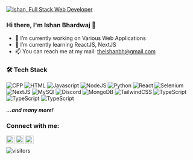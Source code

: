 [![Ishan, Full Stack Web Developer](https://pimp-my-readme.webapp.io/pimp-my-readme/wavy-banner?subtitle=Full%20Stack%20Web%20Developer&title=Ishan)](https://pimp-my-readme.webapp.io)

### Hi there, I'm Ishan Bhardwaj 👋

- 🔭 I’m currently working on Various Web Applications
- 🌱 I’m currently learning ReactJS, NextJS
- 📫 You can reach me at my mail: theishanbh@gmail.com

### 🛠 Tech Stack

![CPP](https://img.shields.io/badge/cplusplus-00599C?style=for-the-badge&logo=cplusplus&logoColor=black)
![HTML](https://img.shields.io/badge/html5-E34F26?style=for-the-badge&logo=html5&logoColor=black)
![Javascript](https://img.shields.io/badge/javascript-F7DF1E?style=for-the-badge&logo=javascript&logoColor=black)
![NodeJS](https://img.shields.io/badge/Node.js-339933?style=for-the-badge&logo=nodedotjs&logoColor=white)
![Python](https://img.shields.io/badge/python-3776AB?style=for-the-badge&logo=python&logoColor=black)
![React](https://img.shields.io/badge/React-20232A?style=for-the-badge&logo=react&logoColor=61DAFB)
![Selenium](https://img.shields.io/badge/selenium-43B02A?style=for-the-badge&logo=selenium&logoColor=FF3E00)
![NextJS](https://img.shields.io/badge/next.js-000000?style=for-the-badge&logo=nextdotjs&logoColor=white)
![MySQl](https://img.shields.io/badge/mysql-4479A1?style=for-the-badge&logo=mysql&logoColor=white)
![Discord](https://img.shields.io/badge/discord-5865F2?style=for-the-badge&logo=discord&logoColor=black)
![MongoDB](https://img.shields.io/badge/mongodb-47A248?style=for-the-badge&logo=mongodb&logoColor=black)
![TailwindCSS](https://img.shields.io/badge/tailwindcss-06B6D4?style=for-the-badge&logo=tailwindcss&logoColor=black)
![TypeScript](https://img.shields.io/badge/typescript-3178C6?style=for-the-badge&logo=firebase&logoColor=black)
![TypeScript](https://img.shields.io/badge/typescript-3178C6?style=for-the-badge&logo=go&logoColor=black)
![TypeScript](https://img.shields.io/badge/typescript-3178C6?style=for-the-badge&logo=firebase&logoColor=black)


***...and many more!***

### Connect with me:

[<img align="left" alt="Twitter" width="22px" src="https://img.icons8.com/fluent/48/000000/twitter.png" />][twitter]
[<img align="left" alt="Twitter" width="22px" src="https://img.icons8.com/fluency/48/000000/instagram-new.png" />][instagram]
[<img align="left" alt="Twitter" width="22px" src="https://img.icons8.com/fluency/48/000000/linkedin-circled.png" />][linkedin]

<br/>

[instagram]: https://instagram.com/daspectro
[twitter]: https://twitter.com/theishanbh
[linkedin]: https://linkedin.com/in/theishanbh

![visitors](https://page-views.glitch.me/badge?page_id=theishanbh.visitor-badge)


